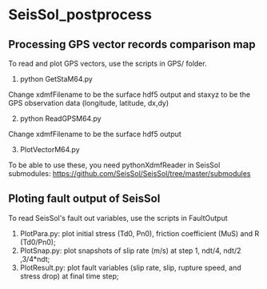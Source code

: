 # SeisSol_postprocess
## Processing GPS vector records comparison map

To read and plot GPS vectors, use the scripts in GPS/ folder.

1) python GetStaM64.py

Change xdmfFilename to be the surface hdf5 output and staxyz to be the GPS observation data (longitude, latitude, dx,dy)

2) python ReadGPSM64.py

Change xdmfFilename to be the surface hdf5 output 

3) PlotVectorM64.py 

To be able to use these, you need pythonXdmfReader in SeisSol submodules: https://github.com/SeisSol/SeisSol/tree/master/submodules

## Ploting fault output of SeisSol

To read SeisSol's fault out variables, use the scripts in FaultOutput

1) PlotPara.py: plot initial stress (Td0, Pn0), friction coefficient (MuS) and R (Td0/Pn0);
2) PlotSnap.py: plot snapshots of slip rate (m/s) at step 1, ndt/4, ndt/2 ,3/4*ndt;
3) PlotResult.py: plot fault variables (slip rate, slip, rupture speed, and stress drop) at final time step;
